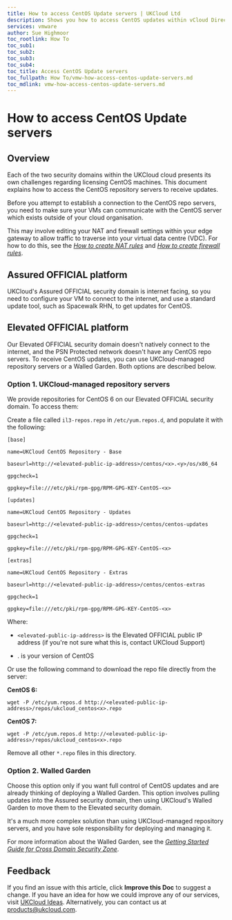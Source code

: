 ```yaml
---
title: How to access CentOS Update servers | UKCloud Ltd
description: Shows you how to access CentOS updates within vCloud Director
services: vmware
author: Sue Highmoor
toc_rootlink: How To
toc_sub1: 
toc_sub2:
toc_sub3:
toc_sub4:
toc_title: Access CentOS Update servers
toc_fullpath: How To/vmw-how-access-centos-update-servers.md
toc_mdlink: vmw-how-access-centos-update-servers.md
---
```


# How to access CentOS Update servers

## Overview

Each of the two security domains within the UKCloud cloud presents its own challenges regarding licensing CentOS machines. This document explains how to access the CentOS repository servers to receive updates.

Before you attempt to establish a connection to the CentOS repo servers, you need to make sure your VMs can communicate with the CentOS server which exists outside of your cloud organisation.

This may involve editing your NAT and firewall settings within your edge gateway to allow traffic to traverse into your virtual data centre (VDC). For how to do this, see the [*How to create NAT rules*](vmw-how-create-nat-rules.md) and [*How to create firewall rules*](vmw-how-create-firewall-rules.md).

## Assured OFFICIAL platform

UKCloud's Assured OFFICIAL security domain is internet facing, so you need to configure your VM to connect to the internet, and use a standard update tool, such as Spacewalk RHN, to get updates for CentOS.

## Elevated OFFICIAL platform

Our Elevated OFFICIAL security domain doesn't natively connect to the internet, and the PSN Protected network doesn't have any CentOS repo servers. To receive CentOS updates, you can use UKCloud-managed repository servers or a Walled Garden. Both options are described below.

### Option 1. UKCloud-managed repository servers

We provide repositories for CentOS 6 on our Elevated OFFICIAL security domain. To access them:

Create a file called `il3-repos.repo` in `/etc/yum.repos.d`, and populate it with the following:

```
[base]

name=UKCloud CentOS Repository - Base

baseurl=http://<elevated-public-ip-address>/centos/<x>.<y>/os/x86_64

gpgcheck=1

gpgkey=file:///etc/pki/rpm-gpg/RPM-GPG-KEY-CentOS-<x>

[updates]

name=UKCloud CentOS Repository - Updates

baseurl=http://<elevated-public-ip-address>/centos/centos-updates

gpgcheck=1

gpgkey=file:///etc/pki/rpm-gpg/RPM-GPG-KEY-CentOS-<x>

[extras]

name=UKCloud CentOS Repository - Extras

baseurl=http://<elevated-public-ip-address>/centos/centos-extras

gpgcheck=1

gpgkey=file:///etc/pki/rpm-gpg/RPM-GPG-KEY-CentOS-<x>
```

Where:

- `<elevated-public-ip-address>` is the Elevated OFFICIAL public IP address (if you're not sure what this is, contact UKCloud Support)

- <x>.<y> is your version of CentOS

Or use the following command to download the repo file directly from the server:

**CentOS 6:**

```
wget -P /etc/yum.repos.d http://<elevated-public-ip-address>/repos/ukcloud_centos<x>.repo
```

**CentOS 7:**

```
wget -P /etc/yum.repos.d http://<elevated-public-ip-address>/repos/ukcloud_centos<x>.repo
```

Remove all other `*.repo` files in this directory.

### Option 2. Walled Garden

Choose this option only if you want full control of CentOS updates and are already thinking of deploying a Walled Garden. This option involves pulling updates into the Assured security domain, then using UKCloud's Walled Garden to move them to the Elevated security domain.

It's a much more complex solution than using UKCloud-managed repository servers, and you have sole responsibility for deploying and managing it.

For more information about the Walled Garden, see the [*Getting Started Guide for Cross Domain Security Zone*](../cdsz/cdsz-gs-walled-garden.md).

## Feedback

If you find an issue with this article, click **Improve this Doc** to suggest a change. If you have an idea for how we could improve any of our services, visit [UKCloud Ideas](https://ideas.ukcloud.com). Alternatively, you can contact us at <products@ukcloud.com>.
